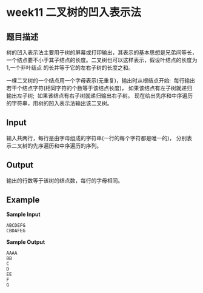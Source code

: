 # week11 二叉树的凹入表示法

## 题目描述

树的凹入表示法主要用于树的屏幕或打印输出，其表示的基本思想是兄弟间等长，一个结点要不小于其子结点的长度。二叉树也可以这样表示，假设叶结点的长度为1,一个非叶结点 的长并等于它的左右子树的长度之和。

一棵二叉树的一个结点用一个字母表示(无重复)，输出时从根结点开始: 
每行输出若干个结点字符(相同字符的个数等于该结点长度)，
如果该结点有左子树就递归输出左子树; 
如果该结点有右子树就递归输出右子树。
现在给出先序和中序遍历的字符串，用树的凹入表示法输出该二叉树。

## Input

输入共两行，每行是由字母组成的字符串(一行的每个字符都是唯一的)， 分别表示二叉树的先序遍历和中序遍历的序列。

## Output

输出的行数等于该树的结点数，每行的字母相同。

## Example

**Sample Input**

```
ABCDEFG
CBDAFEG
```
**Sample Output**
```
AAAA
BB
C
D
EE
F
G
```